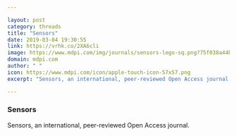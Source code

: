 ```yaml
---

layout: post
category: threads
title: "Sensors"
date: 2019-03-04 19:30:55
link: https://vrhk.co/2XA6cli
image: https://www.mdpi.com/img/journals/sensors-logo-sq.png?75f038a44b5f36e2
domain: mdpi.com
author: " "
icon: https://www.mdpi.com/icon/apple-touch-icon-57x57.png
excerpt: "Sensors, an international, peer-reviewed Open Access journal."

---
```


### Sensors

Sensors, an international, peer-reviewed Open Access journal.